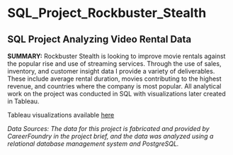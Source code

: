 # SQL_Project_Rockbuster_Stealth
## SQL Project Analyzing Video Rental Data

**SUMMARY:** Rockbuster Stealth is looking to improve movie rentals against the popular rise and use of streaming services. Through the use of sales, inventory, and customer insight data I provide a variety of deliverables. These include average rental duration, movies contributing to the highest revenue, and countries where the company is most popular. All analytical work on the project was conducted in SQL with visualizations later created in Tableau.

Tableau visualizations available [here](https://public.tableau.com/app/profile/william.zakrzewski/viz/Rockbuster-Info/GenreRevenue) 

*Data Sources: The data for this project is fabricated and provided by CareerFoundry in the project brief, and the data was analyzed using a relational database management system and PostgreSQL.*
